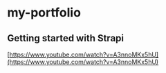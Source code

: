 # my-portfolio

## Getting started with Strapi

[https://www.youtube.com/watch?v=A3nnoMKx5hU](https://www.youtube.com/watch?v=A3nnoMKx5hU)
